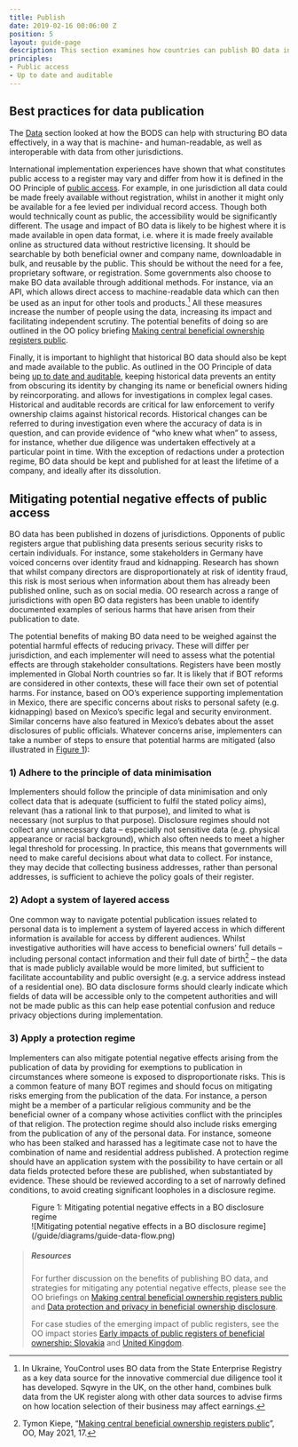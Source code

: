 ```yaml
---
title: Publish
date: 2019-02-16 00:06:00 Z
position: 5
layout: guide-page
description: This section examines how countries can publish BO data in accordance with local privacy and data protection legislation or, in its absence, international standards on data and privacy. 
principles:
- Public access
- Up to date and auditable
---
```


## Best practices for data publication

The [Data](/guide/data) section looked at how the BODS can help with structuring BO data effectively, in a way that is machine- and human-readable, as well as interoperable with data from other jurisdictions.

International implementation experiences have shown that what constitutes public access to a register may vary and differ from how it is defined in the OO Principle of [public access](/principles/public-access). For example, in one jurisdiction all data could be made freely available without registration, whilst in another it might only be available for a fee levied per individual record access. Though both would technically count as public, the accessibility would be significantly different. The usage and impact of BO data is likely to be highest where it is made available in open data format, i.e. where it is made freely available online as structured data without restrictive licensing. It should be searchable by both beneficial owner and company name, downloadable in bulk, and reusable by the public. This should be without the need for a fee, proprietary software, or registration. Some governments also choose to make BO data available through additional methods. For instance, via an API, which allows direct access to machine-readable data which can then be used as an input for other tools and products.[^17] All these measures increase the number of people using the data, increasing its impact and facilitating independent scrutiny. The potential benefits of doing so are outlined in the OO policy briefing [Making central beneficial ownership registers public](/uploads/OO%20Public%20Access%20Briefing.pdf).

[^17]: In Ukraine, YouControl uses BO data from the State Enterprise Registry as a key data source for the innovative commercial due diligence tool it has developed. Sqwyre in the UK, on the other hand, combines bulk data from the UK register along with other data sources to advise firms on how location selection of their business may affect earnings.

Finally, it is important to highlight that historical BO data should also be kept and made available to the public. As outlined in the OO Principle of data being [up to date and auditable](/principles/up-to-date-auditable/), keeping historical data prevents an entity from obscuring its identity by changing its name or beneficial owners hiding by reincorporating. and allows for investigations in complex legal cases. Historical and auditable records are critical for law enforcement to verify ownership claims against historical records. Historical changes can be referred to during investigation even where the accuracy of data is in question, and can provide evidence of “who knew what when” to assess, for instance, whether due diligence was undertaken effectively at a particular point in time. With the exception of redactions under a protection regime, BO data should be kept and published for at least the lifetime of a company, and ideally after its dissolution.

## Mitigating potential negative effects of public access

BO data has been published in dozens of jurisdictions. Opponents of public registers argue that publishing data presents serious security risks to certain individuals. For instance, some stakeholders in Germany have voiced concerns over identity fraud and kidnapping. Research has shown that whilst company directors are disproportionately at risk of identity fraud, this risk is most serious when information about them has already been published online, such as on social media. OO research across a range of jurisdictions with open BO data registers has been unable to identify documented examples of serious harms that have arisen from their publication to date. 

The potential benefits of making BO data need to be weighed against the potential harmful effects of reducing privacy. These will differ per jurisdiction, and each implementer will need to assess what the potential effects are through stakeholder consultations. Registers have been mostly implemented in Global North countries so far. It is likely that if BOT reforms are considered in other contexts, these will face their own set of potential harms. For instance, based on OO’s experience supporting implementation in Mexico, there are specific concerns about risks to personal safety (e.g. kidnapping) based on Mexico’s specific legal and security environment. Similar concerns have also featured in Mexico’s debates about the asset disclosures of public officials. Whatever concerns arise, implementers can take a number of steps to ensure that potential harms are mitigated (also illustrated in [Figure 1](#figure-1)):

### 1) Adhere to the principle of data minimisation

Implementers should follow the principle of data minimisation and only collect data that is adequate (sufficient to fulfil the stated policy aims), relevant (has a rational link to that purpose), and limited to what is necessary (not surplus to that purpose). Disclosure regimes should not collect any unnecessary data – especially not sensitive data (e.g. physical appearance or racial background), which also often needs to meet a higher legal threshold for processing. In practice, this means that governments will need to make careful decisions about what data to collect. For instance, they may decide that collecting business addresses, rather than personal addresses, is sufficient to achieve the policy goals of their register.

### 2) Adopt a system of layered access

One common way to navigate potential publication issues related to personal data is to implement a system of layered access in which different information is available for access by different audiences. Whilst investigative authorities will have access to beneficial owners’ full details – including personal contact information and their full date of birth[^18] – the data that is made publicly available would be more limited, but sufficient to facilitate accountability and public oversight (e.g. a service address instead of a residential one). BO data disclosure forms should clearly indicate which fields of data will be accessible only to the competent authorities and will not be made public as this can help ease potential confusion and reduce privacy objections during implementation.

[^18]: Tymon Kiepe, “[Making central beneficial ownership registers public](/uploads/OO%20Public%20Access%20Briefing.pdf)”, OO, May 2021, 17.

### 3) Apply a protection regime
   
Implementers can also mitigate potential negative effects arising from the publication of data by providing for exemptions to publication in circumstances where someone is exposed to disproportionate risks. This is a common feature of many BOT regimes and should focus on mitigating risks emerging from the publication of the data. For instance, a person might be a member of a particular religious community and be the beneficial owner of a company whose activities conflict with the principles of that religion. The protection regime should also include risks emerging from the publication of any of the personal data. For instance, someone who has been stalked and harassed has a legitimate case not to have the combination of name and residential address published. A protection regime should have an application system with the possibility to have certain or all data fields protected before these are published, when substantiated by evidence. These should be reviewed according to a set of narrowly defined conditions, to avoid creating significant loopholes in a disclosure regime.

<figure markdown="1">
<figcaption id="figure-1">Figure 1: Mitigating potential negative effects in a BO disclosure regime</figcaption>
![Mitigating potential negative effects in a BO disclosure regime](/guide/diagrams/guide-data-flow.png)
</figure>

> ##### Resources
> 
> For further discussion on the benefits of publishing BO data, and strategies for mitigating any potential negative effects, please see the OO briefings on [Making central beneficial ownership registers public](/uploads/OO%20Public%20Access%20Briefing.pdf) and [Data protection and privacy in beneficial ownership disclosure](/uploads/oo-data-protection-and-privacy-188205.pdf).
>
> For case studies of the emerging impact of public registers, see the OO impact stories [Early impacts of public registers of beneficial ownership: Slovakia](/uploads/slovakia-impact-story.pdf) and [United Kingdom](/uploads/OO%20Impact%20Story%20UK.pdf).